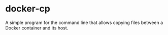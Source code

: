 # docker-cp
A simple program for the command line that allows copying files between a Docker container and its host.
